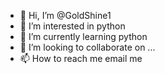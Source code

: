 - 👋 Hi, I’m @GoldShine1
- 👀 I’m interested in python 
- 🌱 I’m currently learning python 
- 💞️ I’m looking to collaborate on ...
- 📫 How to reach me email me 

<!---
GoldShine1/GoldShine1 is a ✨ special ✨ repository because its `README.md` (this file) appears on your GitHub profile.
You can click the Preview link to take a look at your changes.
--->
